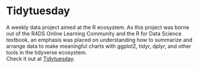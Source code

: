 # Tidytuesday

A weekly data project aimed at the R ecosystem. As this project was borne out of the R4DS Online Learning Community and the R for Data Science textbook, an emphasis was placed on understanding how to summarize and arrange data to make meaningful charts with ggplot2, tidyr, dplyr, and other tools in the tidyverse ecosystem.
<br />
Check it out at [Tidytuesday](https://github.com/rfordatascience/tidytuesday).

